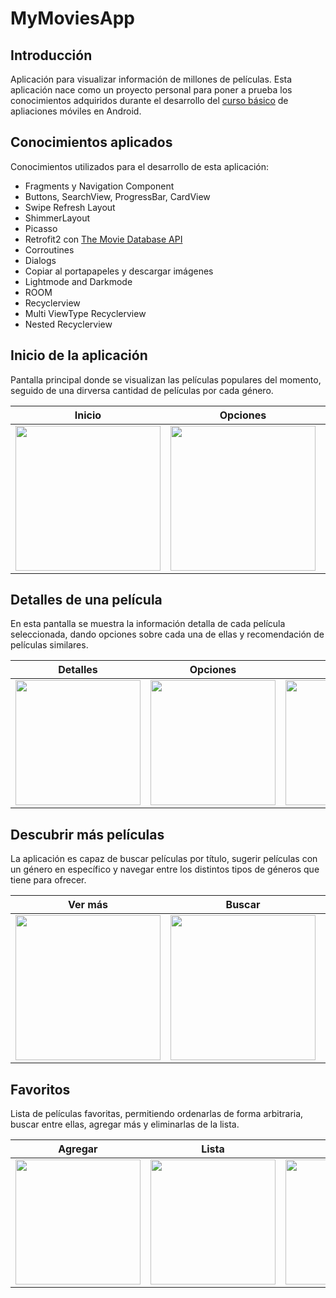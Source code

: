 # MyMoviesApp

## Introducción

Aplicación para visualizar información de millones de películas. Esta aplicación nace como un proyecto personal para poner a prueba los conocimientos adquiridos durante el desarrollo del <a href="https://github.com/RufenDev/CursoBasico" target="_blank">curso básico</a> de apliaciones móviles en Android.  

## Conocimientos aplicados

Conocimientos utilizados para el desarrollo de esta aplicación:

 - Fragments y Navigation Component
 - Buttons, SearchView, ProgressBar, CardView
 - Swipe Refresh Layout
 - ShimmerLayout
 - Picasso
 - Retrofit2 con <a href="https://www.themoviedb.org/" target="_blank">The Movie Database API</a>
 - Corroutines
 - Dialogs
 - Copiar al portapapeles y descargar imágenes
 - Lightmode and Darkmode
 - ROOM
 - Recyclerview
 - Multi ViewType Recyclerview
 - Nested Recyclerview

## Inicio de la aplicación

Pantalla principal donde se visualizan las películas populares del momento, seguido de una dirversa cantidad de películas por cada género.

| Inicio | Opciones | Descargar portada |
| :----: | :------: | :-------------: |
| <img align="center" width="232px" src="https://github.com/RufenDev/MyMoviesApp/assets/147002806/5f798824-dc0d-4614-9cd8-c010420ed413"/> | <img align="center" width="232px" src="https://github.com/RufenDev/MyMoviesApp/assets/147002806/f09d030a-b34d-4576-acf5-6ca60918700e"/> | <img align="center" width="232px" src="https://github.com/RufenDev/MyMoviesApp/assets/147002806/8dc55404-8645-4eb5-b83d-07e887046d11"/> |

## Detalles de una película

En esta pantalla se muestra la información detalla de cada película seleccionada, dando opciones sobre cada una de ellas y recomendación de películas similares.

| Detalles | Opciones | Elenco | Recomendados |
| :------: | :------: | :----: | :----------: | 
| <img align="center" width="200px" src="https://github.com/RufenDev/MyMoviesApp/assets/147002806/3922d253-a65c-4514-8583-ae34cbdafbaa"/> | <img align="center" width="200px" src="https://github.com/RufenDev/MyMoviesApp/assets/147002806/13872034-2764-433b-873d-a167cafbecaf"/> | <img align="center" width="200px" src="https://github.com/RufenDev/MyMoviesApp/assets/147002806/1ec71a76-6546-4f8a-bcf3-1eb8c408dfdc"/> | <img align="center" width="200px" src="https://github.com/RufenDev/MyMoviesApp/assets/147002806/b42e3ba2-f0c2-48ec-8688-946746343458"/> |

## Descubrir más películas

La aplicación es capaz de buscar películas por título, sugerir películas con un género en específico y navegar entre los distintos tipos de géneros que tiene para ofrecer.

| Ver más | Buscar | Descubrir |
| :-----: | :----: | :-------: |
| <img align="center" width="232px" src="https://github.com/RufenDev/MyMoviesApp/assets/147002806/b3d525cb-c7c2-4208-9e72-3b3a01841c1e"/> | <img align="center" width="232px" src="https://github.com/RufenDev/MyMoviesApp/assets/147002806/0a48bcd2-1338-4a38-b66b-da5a44895f79"/> | <img align="center" width="232px" src="https://github.com/RufenDev/MyMoviesApp/assets/147002806/c070c371-9cfa-435b-b8b1-13d80b11734a"/> |

## Favoritos

Lista de películas favoritas, permitiendo ordenarlas de forma arbitraria, buscar entre ellas, agregar más y eliminarlas de la lista.

| Agregar | Lista | Filtrar | Eliminar |
| :---: | :-----: | :-----: | :------: |
| <img align="center" width="200px" src="https://github.com/RufenDev/MyMoviesApp/assets/147002806/5eb0ab33-7516-44fa-9c4a-eb76c2de6f9c"/> | <img align="center" width="200px" src="https://github.com/RufenDev/MyMoviesApp/assets/147002806/2b17309d-22a8-4689-9864-e87e399a59a7"/> | <img align="center" width="200px" src="https://github.com/RufenDev/MyMoviesApp/assets/147002806/bcf42b9e-7252-4d7b-92c8-b53d6a3e8c85"/> | <img align="center" width="200px" src="https://github.com/RufenDev/MyMoviesApp/assets/147002806/73f81416-22fe-4b34-a479-17d900547ccf"/> |

